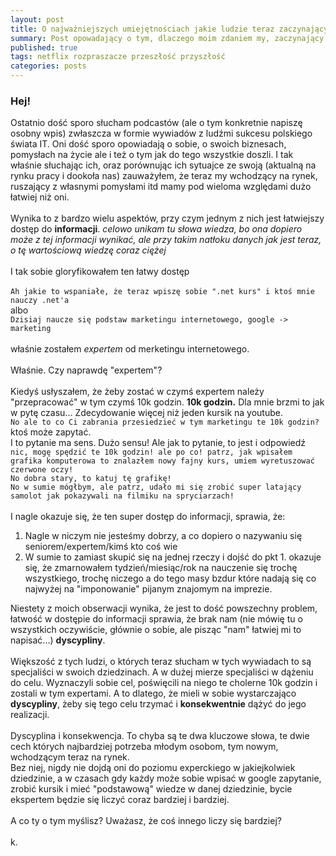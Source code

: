 ```yaml
---
layout: post
title: O najważniejszych umiejętnościach jakie ludzie teraz zaczynający muszą posiąść
summary: Post opowadający o tym, dlaczego moim zdaniem my, zaczynający teraz mamy trochę trudniej niż mieli ci co zaczynali wcześniej, oraz w pewnym sensie nie.
published: true
tags: netflix rozpraszacze przeszłość przyszłość
categories: posts 
--- 
```


### Hej!

Ostatnio dość sporo słucham podcastów (ale o tym konkretnie napiszę osobny wpis) zwłaszcza w formie wywiadów z ludźmi sukcesu polskiego świata IT. Oni dość sporo opowiadają o sobie, o swoich biznesach, pomysłach na życie ale i też o tym jak do tego wszystkie doszli. I tak właśnie słuchając ich, oraz porównując ich sytuajce ze swoją (aktualną na rynku pracy i dookoła nas) zauważyłem, że teraz my wchodzący na rynek, ruszający z własnymi pomysłami itd mamy pod wieloma względami dużo łatwiej niż oni.
<br>
<br>
Wynika to z bardzo wielu aspektów, przy czym jednym z nich jest łatwiejszy dostęp do **informacji**. *celowo unikam tu słowa wiedza, bo ona dopiero może z tej informacji wynikać, ale przy takim natłoku danych jak jest teraz, o tę wartościową wiedzę coraz ciężej*
<br>
<br>
I tak sobie gloryfikowałem ten łatwy dostęp <br><br>
```Ah jakie to wspaniałe, że teraz wpiszę sobie ".net kurs" i ktoś mnie nauczy .net'a```
<br>
albo
<br>
```Dzisiaj naucze się podstaw marketingu internetowego, google -> marketing```
<br>
<br>
właśnie zostałem *expertem* od merketingu internetowego.
<br>
<br>
Właśnie. Czy naprawdę "expertem"?
<br>
<br>
Kiedyś usłyszałem, że żeby zostać w czymś expertem należy "przepracować" w tym czymś 10k godzin. **10k godzin.** Dla mnie brzmi to jak w pytę czasu... Zdecydowanie więcej niż jeden kursik na youtube.
<br>
```No ale to co Ci zabrania przesiedzieć w tym marketingu te 10k godzin?``` ktoś może zapytać.
<br>
I to pytanie ma sens. Dużo sensu! Ale jak to pytanie, to jest i odpowiedź
<br>
```nic, mogę spędzić te 10k godzin! ale po co! patrz, jak wpisałem grafika komputerowa to znalazłem nowy fajny kurs, umiem wyretuszować czerwone oczy!```
<br>
```No dobra stary, to katuj tę grafikę!```
<br>
```No w sumie mógłbym, ale patrz, udało mi się zrobić super latający samolot jak pokazywali na filmiku na spryciarzach!```
<br>
<br>
I nagle okazuje się, że ten super dostęp do informacji, sprawia, że:
1. Nagle w niczym nie jesteśmy dobrzy, a co dopiero o nazywaniu się seniorem/expertem/kimś kto coś wie
2. W sumie to zamiast skupić się na jednej rzeczy i dojść do pkt 1. okazuje się, że zmarnowałem tydzień/miesiąc/rok na nauczenie się trochę wszystkiego, trochę niczego a do tego masy bzdur które nadają się co najwyżej na "imponowanie" pijanym znajomym na imprezie.

Niestety z moich obserwacji wynika, że jest to dość powszechny problem, łatwość w dostępie do informacji sprawia, że brak nam (nie mówię tu o wszystkich oczywiście, głównie o sobie, ale pisząc "nam" łatwiej mi to napisać...) **dyscypliny**.
<br>
<br>
Większość z tych ludzi, o których teraz słucham w tych wywiadach to są specjaliści w swoich dziedzinach. A w dużej mierze specjaliści w dążeniu do celu. Wyznaczyli sobie cel, poświęcili na niego te cholerne 10k godzin i zostali w tym expertami. A to dlatego, że mieli w sobie wystarczająco **dyscypliny**, żeby się tego celu trzymać i **konsekwentnie** dążyć do jego realizacji.
<br>
<br>
Dyscyplina i konsekwencja. To chyba są te dwa kluczowe słowa, te dwie cech których najbardziej potrzeba młodym osobom, tym nowym, wchodzącym teraz na rynek. 
<br>
Bez niej, nigdy nie dojdą oni do poziomu experckiego w jakiejkolwiek dziedzinie, a w czasach gdy każdy może sobie wpisać w google zapytanie, zrobić kursik i mieć "podstawową" wiedze w danej dziedzinie, bycie ekspertem będzie się liczyć coraz bardziej i bardziej.
<br>
<br>
A co ty o tym myślisz? Uważasz, że coś innego liczy się bardziej?
<br>
<br>
k.